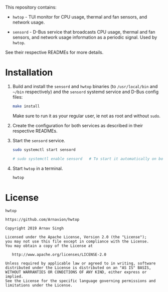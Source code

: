 This repository contains:

- `hwtop` - TUI monitor for CPU usage, thermal and fan sensors, and network usage.

- `sensord` - D-Bus service that broadcasts CPU usage, thermal and fan sensors, and network usage information as a periodic signal. Used by `hwtop`.

See their respective READMEs for more details.


# Installation

1. Build and install the `sensord` and `hwtop` binaries (to `/usr/local/bin` and `~/bin` respectively) and the `sensord` systemd service and D-Bus config files:

   ```sh
   make install
   ```

   Make sure to run it as your regular user, ie not as root and without `sudo`.

1. Create the configuration for both services as described in their respective READMEs.

1. Start the `sensord` service.

   ```sh
   sudo systemctl start sensord

   # sudo systemctl enable sensord   # To start it automatically on boot
   ```

1. Start `hwtop` in a terminal.

   ```sh
   hwtop
   ```


# License

```
hwtop

https://github.com/Arnavion/hwtop

Copyright 2019 Arnav Singh

Licensed under the Apache License, Version 2.0 (the "License");
you may not use this file except in compliance with the License.
You may obtain a copy of the License at

   http://www.apache.org/licenses/LICENSE-2.0

Unless required by applicable law or agreed to in writing, software
distributed under the License is distributed on an "AS IS" BASIS,
WITHOUT WARRANTIES OR CONDITIONS OF ANY KIND, either express or implied.
See the License for the specific language governing permissions and
limitations under the License.
```
